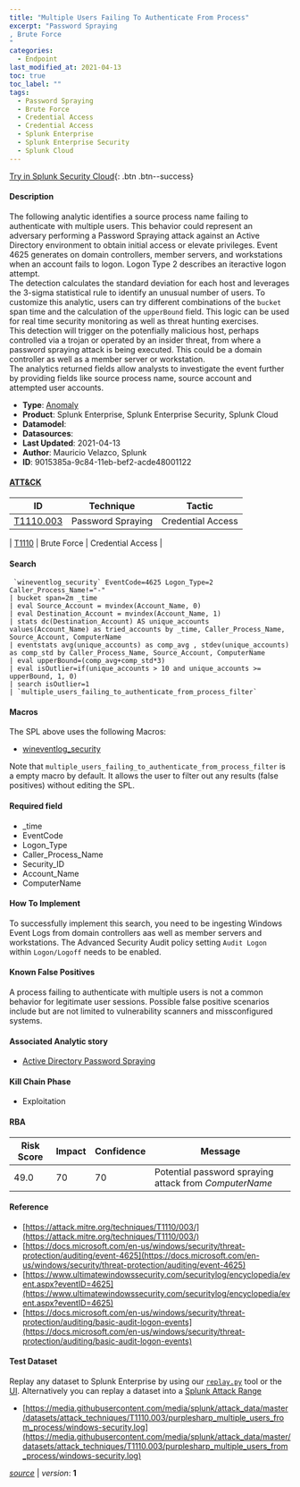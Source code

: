 ```yaml
---
title: "Multiple Users Failing To Authenticate From Process"
excerpt: "Password Spraying
, Brute Force
"
categories:
  - Endpoint
last_modified_at: 2021-04-13
toc: true
toc_label: ""
tags:
  - Password Spraying
  - Brute Force
  - Credential Access
  - Credential Access
  - Splunk Enterprise
  - Splunk Enterprise Security
  - Splunk Cloud
---
```




[Try in Splunk Security Cloud](https://www.splunk.com/en_us/cyber-security.html){: .btn .btn--success}

#### Description

The following analytic identifies a source process name failing to authenticate with multiple users. This behavior could represent an adversary performing a Password Spraying attack against an Active Directory environment to obtain initial access or elevate privileges. Event 4625 generates on domain controllers, member servers, and workstations when an account fails to logon. Logon Type 2 describes an iteractive logon attempt.\
The detection calculates the standard deviation for each host and leverages the 3-sigma statistical rule to identify an unusual number of users. To customize this analytic, users can try different combinations of the `bucket` span time and the calculation of the `upperBound` field. This logic can be used for real time security monitoring as well as threat hunting exercises.\
This detection will trigger on the potenfially malicious host, perhaps controlled via a trojan or operated by an insider threat, from where a password spraying attack is being executed. This could be a domain controller as well as a member server or workstation.\
The analytics returned fields allow analysts to investigate the event further by providing fields like source process name, source account and attempted user accounts.

- **Type**: [Anomaly](https://github.com/splunk/security_content/wiki/object-Analytic-Types)
- **Product**: Splunk Enterprise, Splunk Enterprise Security, Splunk Cloud
- **Datamodel**: 
- **Datasources**: 
- **Last Updated**: 2021-04-13
- **Author**: Mauricio Velazco, Splunk
- **ID**: 9015385a-9c84-11eb-bef2-acde48001122


#### [ATT&CK](https://attack.mitre.org/)

| ID             | Technique        |  Tactic             |
| -------------- | ---------------- |-------------------- |
| [T1110.003](https://attack.mitre.org/techniques/T1110/003/) | Password Spraying | Credential Access |

| [T1110](https://attack.mitre.org/techniques/T1110/) | Brute Force | Credential Access |

#### Search

```
 `wineventlog_security` EventCode=4625 Logon_Type=2 Caller_Process_Name!="-" 
| bucket span=2m _time 
| eval Source_Account = mvindex(Account_Name, 0) 
| eval Destination_Account = mvindex(Account_Name, 1) 
| stats dc(Destination_Account) AS unique_accounts values(Account_Name) as tried_accounts by _time, Caller_Process_Name, Source_Account, ComputerName 
| eventstats avg(unique_accounts) as comp_avg , stdev(unique_accounts) as comp_std by Caller_Process_Name, Source_Account, ComputerName 
| eval upperBound=(comp_avg+comp_std*3) 
| eval isOutlier=if(unique_accounts > 10 and unique_accounts >= upperBound, 1, 0) 
| search isOutlier=1 
| `multiple_users_failing_to_authenticate_from_process_filter` 
```

#### Macros
The SPL above uses the following Macros:
* [wineventlog_security](https://github.com/splunk/security_content/blob/develop/macros/wineventlog_security.yml)

Note that `multiple_users_failing_to_authenticate_from_process_filter` is a empty macro by default. It allows the user to filter out any results (false positives) without editing the SPL.

#### Required field
* _time
* EventCode
* Logon_Type
* Caller_Process_Name
* Security_ID
* Account_Name
* ComputerName


#### How To Implement
To successfully implement this search, you need to be ingesting Windows Event Logs from domain controllers aas well as member servers and workstations. The Advanced Security Audit policy setting `Audit Logon` within `Logon/Logoff` needs to be enabled.

#### Known False Positives
A process failing to authenticate with multiple users is not a common behavior for legitimate user sessions. Possible false positive scenarios include but are not limited to vulnerability scanners and missconfigured systems.

#### Associated Analytic story
* [Active Directory Password Spraying](/stories/active_directory_password_spraying)


#### Kill Chain Phase
* Exploitation



#### RBA

| Risk Score  | Impact      | Confidence   | Message      |
| ----------- | ----------- |--------------|--------------|
| 49.0 | 70 | 70 | Potential password spraying attack from $ComputerName$ |




#### Reference

* [https://attack.mitre.org/techniques/T1110/003/](https://attack.mitre.org/techniques/T1110/003/)
* [https://docs.microsoft.com/en-us/windows/security/threat-protection/auditing/event-4625](https://docs.microsoft.com/en-us/windows/security/threat-protection/auditing/event-4625)
* [https://www.ultimatewindowssecurity.com/securitylog/encyclopedia/event.aspx?eventID=4625](https://www.ultimatewindowssecurity.com/securitylog/encyclopedia/event.aspx?eventID=4625)
* [https://docs.microsoft.com/en-us/windows/security/threat-protection/auditing/basic-audit-logon-events](https://docs.microsoft.com/en-us/windows/security/threat-protection/auditing/basic-audit-logon-events)



#### Test Dataset
Replay any dataset to Splunk Enterprise by using our [`replay.py`](https://github.com/splunk/attack_data#using-replaypy) tool or the [UI](https://github.com/splunk/attack_data#using-ui).
Alternatively you can replay a dataset into a [Splunk Attack Range](https://github.com/splunk/attack_range#replay-dumps-into-attack-range-splunk-server)


* [https://media.githubusercontent.com/media/splunk/attack_data/master/datasets/attack_techniques/T1110.003/purplesharp_multiple_users_from_process/windows-security.log](https://media.githubusercontent.com/media/splunk/attack_data/master/datasets/attack_techniques/T1110.003/purplesharp_multiple_users_from_process/windows-security.log)



[*source*](https://github.com/splunk/security_content/tree/develop/detections/endpoint/multiple_users_failing_to_authenticate_from_process.yml) \| *version*: **1**